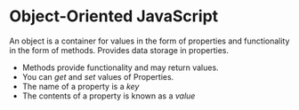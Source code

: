 # Object-Oriented JavaScript

An object is a container for values in the form of properties and functionality in the form of methods. Provides data storage in properties.
* Methods provide functionality and may return values.
* You can _get_ and _set_ values of Properties.
* The name of a property is a _key_
* The contents of a property is known as a _value_
